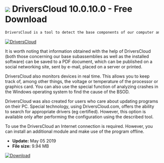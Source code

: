 # ![](https://cdn.softexe.net/static/icon/d/driverscloud-10731.png) DriversCloud 10.0.10.0 - Free Download

```sh
DriversCloud is a tool to detect the base components of our computer and software installed on the hard disk. It also serves as a program that allows searching for recommended drivers for particular systems or applications.
```
[![DriversCloud](https:https://tse3.mm.bing.net/th?id=OIP.g5cTL4juZWF2MUD0xShqYwHaD8&pid=Api)](https://softexe.net/win/disks-files/hdd-utilities/driverscloud:pRgcp.html)

It is worth noting that information obtained with the help of DriversCloud (both those concerning our base subassemblies as well as the installed software) can be saved to a PDF document, which can be published on a social networking site, sent by e-mail, placed on a server or printed. 
 
 DriversCloud also monitors devices in real time. This allows you to keep track of, among other things, the voltage or temperature of the processor or graphics card. You can also use the special function of analyzing crashes in the Windows operating system to find the cause of the BSOD.
 
 DriversCloud was also created for users who care about updating programs on their PC. Special technology, using DriversCloud.com, offers the ability to search for appropriate drivers (eg certified). However, this option is available only after performing the configuration using the described tool.
 
 To use the DriversCloud an Internet connection is required. However, you can install an additional module and make use of the program offline.


- **Update:** May 05 2019
- **File size:** 9.94 MB

[![Download](https://cdn.softexe.net/static/img/download.png)](https://softexe.net/win/disks-files/hdd-utilities/driverscloud:pRgcp.html)


